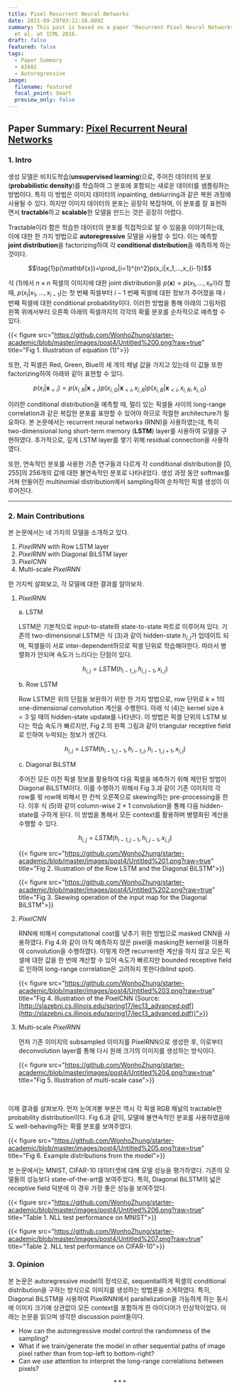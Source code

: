```yaml
---
title: Pixel Recurrent Neural Networks
date: 2021-09-29T03:21:10.609Z
summary: This post is based on a paper "Recurrent Pixel Neural Networks" by Oord
  et al. at ICML 2016.
draft: false
featured: false
tags:
  - Paper Summary
  - AI602
  - Autoregressive
image:
  filename: featured
  focal_point: Smart
  preview_only: false
---
```

## Paper Summary: [Pixel Recurrent Neural Networks](http://proceedings.mlr.press/v48/oord16.pdf)

### 1. Intro

 생성 모델은 비지도학습(**unsupervised learning**)으로, 주어진 데이터의 분포(**probabilistic density**)를 학습하여 그 분포에 포함되는 새로운 데이터를 샘플링하는 방법이다. 특히 이 방법은 이미지 데이터의 inpainting, deblurring과 같은 복원 과정에 사용될 수 있다. 하지만 이미지 데이터의 분포는 굉장히 복잡하여, 이 분포를 잘 표현하면서 **tractable**하고 **scalable**한 모델을 만드는 것은 굉장히 어렵다. 
    
 Tractable이라 함은 학습한 데이터의 분포를 직접적으로 알 수 있음을 이야기하는데, 이에 대한 한 가지 방법으로 **autoregressive** 모델을 사용할 수 있다. 이는 예측할 **joint distribution**을 factorizing하여 각 **conditional distribution**을 예측하게 하는 것이다. 
    
 $$\tag{1}p(\mathbf{x})=\prod_{i=1}^{n^2}p(x_i|x_1,...,x_{i-1})$$
    
 식 (1)에서 $n\times n$ 픽셀의 이미지에 대한 joint distribution을 $p(\mathbf{x})=p(x_1,...,x_{n^2})$라 할 때, $p(x_i|x_1,...,x_{i-1})$는 첫 번째 픽셀부터 $i-1$ 번째 픽셀에 대한 정보가 주어졌을 때 $i$ 번째 픽셀에 대한 conditional probability이다. 이러한 방법을 통해 아래의 그림처럼 왼쪽 위에서부터 오른쪽 아래의 픽셀까지의 각각의 확률 분포를 순차적으로 예측할 수 있다. 
    
 {{< figure src="https://github.com/WonhoZhung/starter-academic/blob/master/images/post4/Untitled%200.png?raw=true" title="Fig 1. Illustration of equation (1)">}}  
    
 또한, 각 픽셀은 Red, Green, Blue의 세 개의 채널 값을 가지고 있는데 이 값들 또한 factorizing하여 아래와 같이 표현할 수 있다.
           
$$\tag{2}p(x_i|\mathbf{x}_{<i})=p(x_{i,R}|\mathbf{x}_{<i})p(x_{i,G}|\mathbf{x}_{<i},x_{i,R})p(x_{i,B}|\mathbf{x}_{<i},x_{i,R},x_{i,G})$$
    
 이러한 conditional distribution을 예측할 때, 멀리 있는 픽셀들 사이의 long-range correlation과 같은 복잡한 분포를 표현할 수 있어야 하므로 적절한 architecture가 필요하다. 본 논문에서는 recurrent neural networks (RNN)을 사용하였는데, 특히 two-dimensional long short-term memory (**LSTM**) layer를 사용하여 모델을 구현하였다. 추가적으로, 깊게 LSTM layer를 쌓기 위해 residual connection을 사용하였다.
    
 또한, 연속적인 분포를 사용한 기존 연구들과 다르게 각 conditional distribution을 [0, 255]의 256개의 값에 대한 불연속적인 분포로 나타내었다. 생성 과정 동안 softmax를 거쳐 만들어진 multinomial distribution에서 sampling하여 순차적인 픽셀 생성이 이루어진다.
    

---                       

### 2. Main Contributions

본 논문에서는 네 가지의 모델을 소개하고 있다.
    
 1. *PixelRNN* with Row LSTM layer
 2. *PixelRNN* with Diagonal BiLSTM layer
 3. *PixelCNN*
 4. Multi-scale *PixelRNN*
    
 한 가지씩 살펴보고, 각 모델에 대한 결과를 알아보자.
    
1. *PixelRNN*
  
   a. LSTM
        
      LSTM은 기본적으로 input-to-state와 state-to-state 파트로 이루어져 있다. 기존의 two-dimensional LSTM은 식 (3)과 같이 hidden-state $h_{i,j}$가 업데이트 되며, 픽셀들이 서로 inter-dependent하므로 픽셀 단위로 학습해야한다. 따라서 병렬화가 안되며 속도가 느리다는 단점이 있다.
        
      $$\tag{3} h_{i,j}=LSTM(h_{i-1,j},h_{i,j-1},x_{i,j})$$
        
    b. Row LSTM
        
      Row LSTM은 위의 단점을 보완하기 위한 한 가지 방법으로, row 단위로 $k\times 1$의 one-dimensional convolution 계산을 수행한다. 아래 식 (4)는 kernel size $k=3$ 일 때의 hidden-state update를 나타낸다. 이 방법은 픽셀 단위의 LSTM 보다는 학습 속도가 빠르지만, Fig 2.의 왼쪽 그림과 같이 triangular receptive field로 인하여 누락되는 정보가 생긴다.
        
      $$\tag{4} h_{i,j}=LSTM(h_{i-1,j-1},h_{i-1,j},h_{i-1,j+1},x_{i,j})$$
        
    c. Diagonal BiLSTM
        
      주어진 모든 이전 픽셀 정보를 활용하여 다음 픽셀을 예측하기 위해 제안된 방법이 Diagonal BiLSTM이다. 이를 수행하기 위해서 Fig 3.과 같이 기존 이미지의 각 row를 윗 row에 비해서 한 칸씩 오른쪽으로 skewing하는 pre-processing을 한다. 이후 식 (5)와 같이 column-wise $2\times 1$ convolution을 통해 다음 hidden-state를 구하게 된다. 이 방법을 통해서 모든 context를 활용하며 병렬화된 계산을 수행할 수 있다.
        
      $$\tag{5}h_{i,j}=LSTM(h_{i-1,j-1},h_{i,j-1},x_{i,j})$$
        
      {{< figure src="https://github.com/WonhoZhung/starter-academic/blob/master/images/post4/Untitled%201.png?raw=true" title="Fig 2. Illustration of the Row LSTM and the Diagonal BiLSTM">}} 
        
      {{< figure src="https://github.com/WonhoZhung/starter-academic/blob/master/images/post4/Untitled%202.png?raw=true" title="Fig 3. Skewing operation of the input map for the Diagonal BiLSTM">}} 
        
2. *PixelCNN*
    
    RNN에 비해서 computational cost를 낮추기 위한 방법으로 masked CNN을 사용하였다. Fig 4.와 같이 아직 예측하지 않은 pixel을 masking한 kernel을 이용하여 convolution을 수행하였다. 이렇게 하면 recurrent한 계산을 하지 않고 모든 픽셀에 대한 값을 한 번에 계산할 수 있어 속도가 빠르지만 bounded receptive field로 인하여 long-range correlation은 고려하지 못한다(blind spot). 
    
    {{< figure src="https://github.com/WonhoZhung/starter-academic/blob/master/images/post4/Untitled%203.png?raw=true" title="Fig 4. Illustration of the PixelCNN (Source: [http://slazebni.cs.illinois.edu/spring17/lec13_advanced.pdf](http://slazebni.cs.illinois.edu/spring17/lec13_advanced.pdf))">}} 
    
3. Multi-scale *PixelRNN*
    
    먼저 기존 이미지의 subsampled 이미지를 PixelRNN으로 생성한 후, 이로부터 deconvolution layer를 통해 다시 원래 크기의 이미지를 생성하는 방식이다. 
    
    {{< figure src="https://github.com/WonhoZhung/starter-academic/blob/master/images/post4/Untitled%204.png?raw=true" title="Fig 5. Illustration of multi-scale case">}}
    
<br>

이제 결과를 살펴보자. 먼저 눈여겨볼 부분은 역시 각 픽셀 RGB 채널의 tractable한 probability distribution이다. Fig 6.과 같이, 모델에 불연속적인 분포를 사용하였음에도 well-behaving하는 확률 분포를 보여주었다.

{{< figure src="https://github.com/WonhoZhung/starter-academic/blob/master/images/post4/Untitled%205.png?raw=true" title="Fig 6. Example distributions from the model">}}

본 논문에서는 MNIST, CIFAR-10 데이터셋에 대해 모델 성능을 평가하였다. 기존의 모델들의 성능보다 state-of-the-art를 보여주었다. 특히, Diagonal BiLSTM의 넓은 receptive field 덕분에 이 경우 가장 좋은 성능을 보여주었다.

{{< figure src="https://github.com/WonhoZhung/starter-academic/blob/master/images/post4/Untitled%206.png?raw=true" title="Table 1. NLL test performance on MNIST">}}

{{< figure src="https://github.com/WonhoZhung/starter-academic/blob/master/images/post4/Untitled%207.png?raw=true" title="Table 2. NLL test performance on CIFAR-10">}}

### 3. Opinion

본 논문은 autoregressive model의 정석으로, sequential하게 픽셀의 conditional distribution을 구하는 방식으로 이미지를 생성하는 방법론을 소개하였다. 특히, Diagonal BiLSTM을 사용하여 PixelRNN에서 parallelization을 가능하게 하는 동시에 이미지 크기에 상관없이 모든 context를 포함하게 한 아이디어가 인상적이었다. 아래는 논문을 읽으며 생각한 discussion point들이다.
    
- How can the autoregressive model control the randomness of the sampling?
- What if we train/generate the model in other sequential paths of image pixel rather than from top-left to bottom-right?
- Can we use attention to interpret the long-range correlations between pixels?

$$***$$